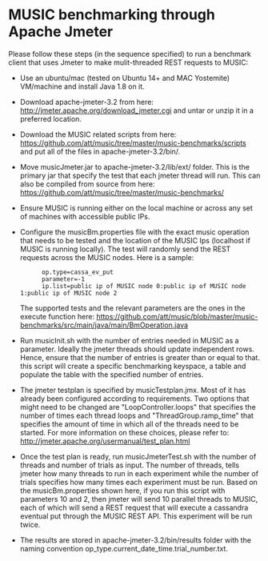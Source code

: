 
# MUSIC benchmarking through Apache Jmeter

Please follow these steps (in the sequence specified) to run a benchmark client that uses Jmeter to make mulit-threaded REST requests to MUSIC:

- Use an ubuntu/mac (tested on Ubuntu 14+ and MAC Yostemite) VM/machine and install Java 1.8 on it. 

- Download apache-jmeter-3.2 from here: http://jmeter.apache.org/download_jmeter.cgi and untar or unzip it in a preferred location. 

- Download the MUSIC related scripts from here: https://github.com/att/music/tree/master/music-benchmarks/scripts and put all of the files in apache-jmeter-3.2/bin/.

- Move musicJmeter.jar to apache-jmeter-3.2/lib/ext/ folder. This is the primary jar that specify the test that each jmeter thread will run. This can also be compiled from source from here: https://github.com/att/music/tree/master/music-benchmarks/

- Ensure MUSIC is running either on the local machine or across any set of machines with accessible public IPs. 

- Configure the musicBm.properties file with the exact music operation that needs to be tested and the location of the MUSIC Ips (localhost if MUSIC is running locally). The test will randomly send the REST requests across the MUSIC nodes. Here is a sample: 

			op.type=cassa_ev_put 
			parameter=-1
			ip.list=public ip of MUSIC node 0:public ip of MUSIC node 1:public ip of MUSIC node 2 
			
	The supported tests and the relevant parameters are the ones in the execute function here: https://github.com/att/music/blob/master/music-benchmarks/src/main/java/main/BmOperation.java

- 	Run musicInit.sh with the number of entries needed in MUSIC as a parameter. Ideally the jmeter threads should update independent rows. Hence, ensure that the number of entries is greater than or equal to that. this script will create a specific benchmarking keyspace, a table and populate the table with the specified number of entries. 

- The jmeter testplan is specified by musicTestplan.jmx. Most of it has already been configured according to requirements. Two options that might need to be changed are "LoopController.loops" that specifies the number of times each thread loops and "ThreadGroup.ramp\_time" that specifies the amount of time in which all of the threads need to be started. For more information on these choices, please refer to: http://jmeter.apache.org/usermanual/test_plan.html

-  Once the test plan is ready, run musicJmeterTest.sh with the number of threads and number of trials as input. The number of threads, tells jmeter how many threads to run in each experiment while the number of trials specifies how many times each experiment must be run. Based on the musicBm.properties shown here, if you run this script with parameters 10 and 2, then jmeter will send 10 parallel threads to MUSIC, each of which will send a REST request that will execute a cassandra eventual put through the MUSIC REST API. This experiment will be run twice. 

- The results are stored in apache-jmeter-3.2/bin/results folder with the naming convention op\_type.current\_date_time.trial\_number.txt. 



 